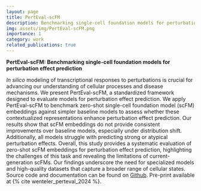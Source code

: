 ```yaml
---
layout: page
title: PertEval-scFM
description: Benchmarking single-cell foundation models for perturbation effect prediction
img: assets/img/PertEval-scFM.png
importance: 1
category: work
related_publications: true
---
```


**PertEval-scFM: Benchmarking single-cell foundation models for perturbation effect prediction**

_In silico_ modeling of transcriptional responses to perturbations is crucial for advancing our understanding of cellular processes and disease mechanisms. We present PertEval-scFM, a standardized framework designed to evaluate models for perturbation effect prediction. We apply PertEval-scFM to benchmark zero-shot single-cell foundation model (scFM) embeddings against simpler baseline models to assess whether these contextualized representations enhance perturbation effect prediction. Our results show that scFM embeddings do not provide consistent improvements over baseline models, especially under distribution shift. Additionally, all models struggle with predicting strong or atypical perturbation effects. Overall, this study provides a systematic evaluation of zero-shot scFM embeddings for perturbation effect prediction, highlighting the challenges of this task and revealing the limitations of current-generation scFMs. Our findings underscore the need for specialized models and high-quality datasets that capture a broader range of cellular states. Source code and documentation can be found on <a href='https://github.com/aaronwtr/PertEval'>Github</a>. Pre-print available at {% cite wenteler_perteval_2024 %}.
